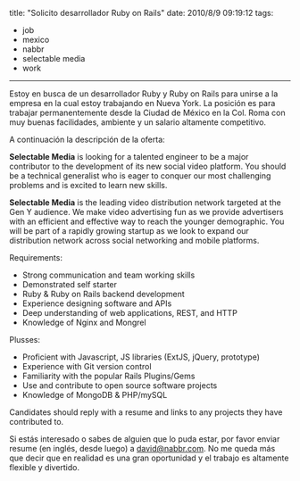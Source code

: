 title: "Solicito desarrollador Ruby on Rails"
date: 2010/8/9 09:19:12
tags:
- job
- mexico
- nabbr
- selectable media
- work
---
Estoy en busca de un desarrollador Ruby y Ruby on Rails para unirse a la empresa en la cual estoy trabajando en Nueva York. La posición es para trabajar permanentemente desde la Ciudad de México en la Col. Roma con muy buenas facilidades, ambiente y un salario altamente competitivo.

A continuación la descripción de la oferta:

  **Selectable Media** is looking for a talented engineer to be a major contributor to the development of its new social video platform. You should be a technical generalist who is eager to conquer our most challenging problems and is excited to learn new skills.

  **Selectable Media** is the leading video distribution network targeted at the Gen Y audience. We make video advertising fun as we provide advertisers with an efficient and effective way to reach the younger demographic. You will be part of a rapidly growing startup as we look to expand our distribution network across social networking and mobile platforms.

  Requirements:

  - Strong communication and team working skills
  - Demonstrated self starter
  - Ruby & Ruby on Rails backend development
  - Experience designing software and APIs
  - Deep understanding of web applications, REST, and HTTP
  - Knowledge of Nginx and Mongrel

Plusses:

  - Proficient with Javascript, JS libraries (ExtJS, jQuery, prototype)
  - Experience with Git version control
  - Familiarity with the popular Rails Plugins/Gems
  - Use and contribute to open source software projects
  - Knowledge of MongoDB &amp; PHP/mySQL

  Candidates should reply with a resume and links to any projects they have contributed to.

Si estás interesado o sabes de alguien que lo puda estar, por favor enviar resume (en inglés, desde luego) a david@nabbr.com. No me queda más que decir que en realidad es una gran oportunidad y el trabajo es altamente flexible y divertido.
